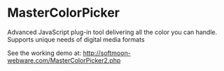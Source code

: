 # MasterColorPicker
Advanced JavaScript plug-in tool delivering all the color you can handle.  Supports unique needs of digital media formats

See the working demo at:
http://softmoon-webware.com/MasterColorPicker2.php
